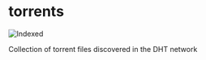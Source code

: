 torrents 
========
![Indexed](https://img.shields.io/badge/indexed-69725-blue)

Collection of torrent files discovered in the DHT network
